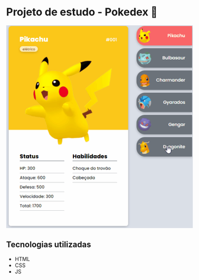 # Projeto de estudo - Pokedex 🌟

[<img src="./pokedex.gif" alt="gif do projeto da pokedex">](https://flaviafigueredo.github.io/mapadev-week-pokedex/)

## Tecnologias utilizadas
- HTML
- CSS
- JS

